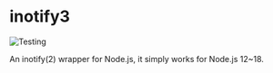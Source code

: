 # inotify3

![Testing](https://github.com/Semesse/inotify3/actions/workflows/CI.yml/badge.svg)

An inotify(2) wrapper for Node.js, it simply works for Node.js 12~18.
